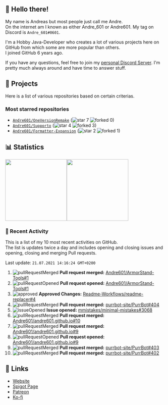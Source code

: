 <!-- Links -->
[purr]: https://purrbot.site
[discord]: https://discord.gg/6dazXp6
[website]: https://andre601.ch
[spigot]: https://www.spigotmc.org/resources/authors/56829/
[patreon]: https://patreon.com/andre_601
[ko-fi]: https://ko-fi.com/andre_601

## 👋 Hello there!
My name is Andreas but most people just call me Andre.  
On the internet am I known as either Andre_601 or Andre601. My tag on Discord is `Andre_601#0601`.

I'm a Hobby Java-Developer who creates a lot of various projects here on GitHub from which some are more popular than others.  
I joined GitHub 6 years ago.

If you have any questions, feel free to join my [personal Discord Server][discord]. I'm pretty much always around and have time to answer stuff.

## 📁 Projects
Here is a list of various repositories based on certain criterias.

### Most starred repositories

- [`Andre601/OneVersionRemake`](https://github.com/Andre601/OneVersionRemake) (![star] 7 ![forked] 0)
- [`Andre601/Supporto`](https://github.com/Andre601/Supporto) (![star] 4 ![forked] 3)
- [`Andre601/Formatter-Expansion`](https://github.com/Andre601/Formatter-Expansion) (![star] 2 ![forked] 1)

## 📊 Statistics
<img height="195px" src="https://github-readme-stats.vercel.app/api?username=Andre601&show_icons=true&hide_rank=true&title_color=3498db&bg_color=ffffff00&text_color=718096&disable_animations=true"><img height="195px" src="https://github-readme-stats.vercel.app/api/top-langs?username=Andre601&layout=compact&title_color=3498db&bg_color=ffffff00&text_color=718096">

### 📜 Recent Activity
This is a list of my 10 most recent activities on GitHub.  
The list is updates twice a day and includes opening and closing issues and opening, closing and merging Pull requests.

<!--RECENT_ACTIVITY:last_update-->
Last update: `21.07.2021 14:16:24 GMT+0200`
<!--RECENT_ACTIVITY:last_update_end-->
<!--RECENT_ACTIVITY:start-->
1. ![pullRequestMerged] **Pull request merged:** [Andre601/ArmorStand-Tools#1](https://github.com/Andre601/ArmorStand-Tools/pull/1)
2. ![pullRequestOpened] **Pull request opened:** [Andre601/ArmorStand-Tools#1](https://github.com/Andre601/ArmorStand-Tools/pull/1)
3. ![approved] **Approved Changes:** [Readme-Workflows/readme-replacer#4](https://github.com/Readme-Workflows/readme-replacer/pull/4#pullrequestreview-710606164)
4. ![pullRequestMerged] **Pull request merged:** [purrbot-site/PurrBot#404](https://github.com/purrbot-site/PurrBot/pull/404)
5. ![issueOpened] **Issue opened:** [mmistakes/minimal-mistakes#3068](https://github.com/mmistakes/minimal-mistakes/issues/3068)
6. ![pullRequestMerged] **Pull request merged:** [Andre601/andre601.github.io#10](https://github.com/Andre601/andre601.github.io/pull/10)
7. ![pullRequestMerged] **Pull request merged:** [Andre601/andre601.github.io#9](https://github.com/Andre601/andre601.github.io/pull/9)
8. ![pullRequestOpened] **Pull request opened:** [Andre601/andre601.github.io#9](https://github.com/Andre601/andre601.github.io/pull/9)
9. ![pullRequestMerged] **Pull request merged:** [purrbot-site/PurrBot#403](https://github.com/purrbot-site/PurrBot/pull/403)
10. ![pullRequestMerged] **Pull request merged:** [purrbot-site/PurrBot#402](https://github.com/purrbot-site/PurrBot/pull/402)
<!--RECENT_ACTIVITY:end-->

## 🔗 Links
- [Website]
- [Spigot Page][spigot]
- [Patreon]
- [Ko-fi]

<!-- Badges -->
[issueOpened]: https://cdn.jsdelivr.net/gh/Readme-Workflows/Readme-Icons@v1.1.0/icons/octicons/IssueOpened.svg
[issueClosed]: https://cdn.jsdelivr.net/gh/Readme-Workflows/Readme-Icons@v1.1.0/icons/octicons/IssueClosed.svg

[pullRequestOpened]: https://cdn.jsdelivr.net/gh/Readme-Workflows/Readme-Icons@v1.1.0/icons/octicons/PullRequestOpened.svg
[pullRequestClosed]: https://cdn.jsdelivr.net/gh/Readme-Workflows/Readme-Icons@v1.1.0/icons/octicons/PullRequestClosed.svg
[pullRequestMerged]: https://cdn.jsdelivr.net/gh/Readme-Workflows/Readme-Icons@v1.1.0/icons/octicons/PullRequestMerged.svg

[comment]: https://cdn.jsdelivr.net/gh/Readme-Workflows/Readme-Icons@v1.1.0/icons/octicons/Comment.svg

[changesRequested]: https://cdn.jsdelivr.net/gh/Readme-Workflows/Readme-Icons@v1.1.0/icons/octicons/RequestedChanges.svg
[approved]: https://cdn.jsdelivr.net/gh/Readme-Workflows/Readme-Icons@v1.1.0/icons/octicons/ApprovedChanges.svg
[repoCreated]: https://cdn.jsdelivr.net/gh/Readme-Workflows/Readme-Icons@v1.1.0/icons/octicons/Repository.svg

[release]: https://cdn.jsdelivr.net/gh/Readme-Workflows/Readme-Icons@v1.1.0/icons/octicons/Release.svg
[star]: https://cdn.jsdelivr.net/gh/Readme-Workflows/Readme-Icons@v1.1.0/icons/octicons/StarredRepository.svg
[wiki]: https://cdn.jsdelivr.net/gh/Readme-Workflows/Readme-Icons@v1.1.0/icons/octicons/Wiki.svg
[forked]: https://cdn.jsdelivr.net/gh/Readme-Workflows/Readme-Icons@main/icons/octicons/ForkedRepository.svg
